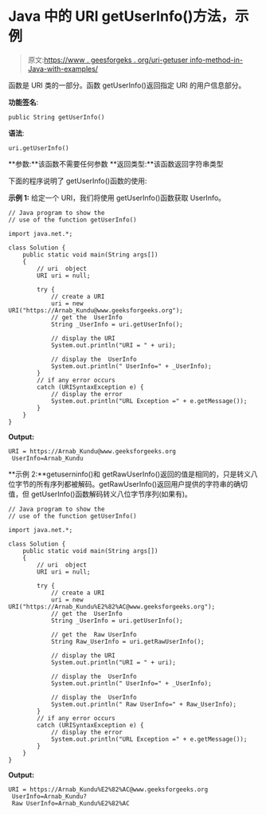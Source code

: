 # Java 中的 URI getUserInfo()方法，示例

> 原文:[https://www . geesforgeks . org/uri-getuser info-method-in-Java-with-examples/](https://www.geeksforgeeks.org/uri-getuserinfo-method-in-java-with-examples/)

函数是 URI 类的一部分。函数 getUserInfo()返回指定 URI 的用户信息部分。

**功能签名**:

```
public String getUserInfo()
```

**语法**:

```
uri.getUserInfo()
```

**参数:**该函数不需要任何参数
**返回类型:**该函数返回字符串类型

下面的程序说明了 getUserInfo()函数的使用:

**示例 1:** 给定一个 URI，我们将使用 getUserInfo()函数获取 UserInfo。

```
// Java program to show the 
// use of the function getUserInfo()

import java.net.*;

class Solution {
    public static void main(String args[])
    {
        // uri  object
        URI uri = null;

        try {
            // create a URI
            uri = new URI("https://Arnab_Kundu@www.geeksforgeeks.org");
            // get the  UserInfo
            String _UserInfo = uri.getUserInfo();

            // display the URI
            System.out.println("URI = " + uri);

            // display the  UserInfo
            System.out.println(" UserInfo=" + _UserInfo);
        }
        // if any error occurs
        catch (URISyntaxException e) {
            // display the error
            System.out.println("URL Exception =" + e.getMessage());
        }
    }
}
```

**Output:**

```
URI = https://Arnab_Kundu@www.geeksforgeeks.org
 UserInfo=Arnab_Kundu

```

**示例 2:**getuserninfo()和 getRawUserInfo()返回的值是相同的，只是转义八位字节的所有序列都被解码。getRawUserInfo()返回用户提供的字符串的确切值，但 getUserInfo()函数解码转义八位字节序列(如果有)。

```
// Java program to show the 
// use of the function getUserInfo()

import java.net.*;

class Solution {
    public static void main(String args[])
    {
        // uri  object
        URI uri = null;

        try {
            // create a URI
            uri = new URI("https://Arnab_Kundu%E2%82%AC@www.geeksforgeeks.org");
            // get the  UserInfo
            String _UserInfo = uri.getUserInfo();

            // get the  Raw UserInfo
            String Raw_UserInfo = uri.getRawUserInfo();

            // display the URI
            System.out.println("URI = " + uri);

            // display the  UserInfo
            System.out.println(" UserInfo=" + _UserInfo);

            // display the  UserInfo
            System.out.println(" Raw UserInfo=" + Raw_UserInfo);
        }
        // if any error occurs
        catch (URISyntaxException e) {
            // display the error
            System.out.println("URL Exception =" + e.getMessage());
        }
    }
}
```

**Output:**

```
URI = https://Arnab_Kundu%E2%82%AC@www.geeksforgeeks.org
 UserInfo=Arnab_Kundu?
 Raw UserInfo=Arnab_Kundu%E2%82%AC

```